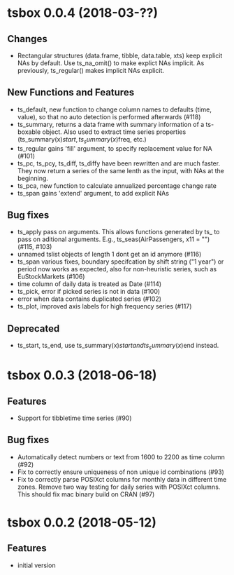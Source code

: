 # tsbox 0.0.4 (2018-03-??)

## Changes

- Rectangular structures (data.frame, tibble, data.table, xts) keep explicit NAs
  by default. Use ts_na_omit() to make explict NAs implicit. As previously,
  ts_regular() makes implicit NAs explicit.


## New Functions and Features

- ts_default, new function to change column names to defaults (time, value), so
  that no auto detection is performed afterwards (#118)
- ts_summary, returns a data frame with summary information of a ts-boxable
  object. Also used to extract time series properties (ts_summary(x)$start, ts_summary(x)$freq, etc.)
- ts_regular gains 'fill' argument, to specify replacement value for NA (#101)
- ts_pc, ts_pcy, ts_diff, ts_diffy have been rewritten and are much faster. They
  now return a series of the same lenth as the input, with NAs at the beginning.
- ts_pca, new function to calculate annualized percentage change rate
- ts_span gains 'extend' argument, to add explicit NAs


## Bug fixes

- ts_apply pass on arguments. This allows functions generated by ts_ to pass on
  aditional arguments. E.g., ts_seas(AirPassengers, x11 = "") (#115, #103)
- unnamed tslist objects of length 1 dont get an id anymore (#116)
- ts_span various fixes, boundary specifcation by shift string ("1 year")
  or period now works as expected, also for non-heuristic series, such as
  EuStockMarkets (#106)
- time column of daily data is treated as Date (#114)
- ts_pick, error if picked series is not in data (#100)
- error when data contains duplicated series (#102)
- ts_plot, improved axis labels for high frequency series (#117)


## Deprecated

- ts_start, ts_end, use ts_summary(x)$start and ts_summary(x)$end instead.

# tsbox 0.0.3 (2018-06-18)

## Features

- Support for tibbletime time series (#90)

## Bug fixes

- Automatically detect numbers or text from 1600 to 2200 as time column (#92)
- Fix to correctly ensure uniqueness of non unique id combinations (#93)
- Fix to correctly parse POSIXct columns for monthly data in different time
  zones. Remove two way testing for daily series with POSIXct columns. This
  should fix mac binary build on CRAN (#97)

# tsbox 0.0.2 (2018-05-12)

## Features

- initial version


